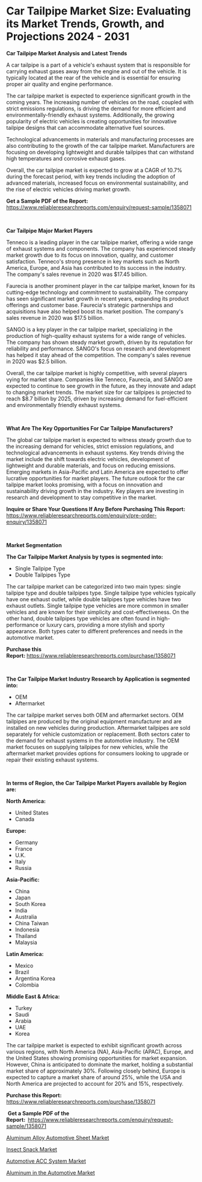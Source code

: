 <p><h1>Car Tailpipe Market Size: Evaluating its Market Trends, Growth, and Projections 2024 - 2031</h1></p><p><strong>Car Tailpipe Market Analysis and Latest Trends</strong></p>
<p><p>A car tailpipe is a part of a vehicle's exhaust system that is responsible for carrying exhaust gases away from the engine and out of the vehicle. It is typically located at the rear of the vehicle and is essential for ensuring proper air quality and engine performance.</p><p>The car tailpipe market is expected to experience significant growth in the coming years. The increasing number of vehicles on the road, coupled with strict emissions regulations, is driving the demand for more efficient and environmentally-friendly exhaust systems. Additionally, the growing popularity of electric vehicles is creating opportunities for innovative tailpipe designs that can accommodate alternative fuel sources.</p><p>Technological advancements in materials and manufacturing processes are also contributing to the growth of the car tailpipe market. Manufacturers are focusing on developing lightweight and durable tailpipes that can withstand high temperatures and corrosive exhaust gases.</p><p>Overall, the car tailpipe market is expected to grow at a CAGR of 10.7% during the forecast period, with key trends including the adoption of advanced materials, increased focus on environmental sustainability, and the rise of electric vehicles driving market growth.</p></p>
<p><strong>Get a Sample PDF of the Report:&nbsp;</strong> <a href="https://www.reliableresearchreports.com/enquiry/request-sample/1358071">https://www.reliableresearchreports.com/enquiry/request-sample/1358071</a></p>
<p>&nbsp;</p>
<p><strong>Car Tailpipe Major Market Players</strong></p>
<p><p>Tenneco is a leading player in the car tailpipe market, offering a wide range of exhaust systems and components. The company has experienced steady market growth due to its focus on innovation, quality, and customer satisfaction. Tenneco's strong presence in key markets such as North America, Europe, and Asia has contributed to its success in the industry. The company's sales revenue in 2020 was $17.45 billion.</p><p>Faurecia is another prominent player in the car tailpipe market, known for its cutting-edge technology and commitment to sustainability. The company has seen significant market growth in recent years, expanding its product offerings and customer base. Faurecia's strategic partnerships and acquisitions have also helped boost its market position. The company's sales revenue in 2020 was $17.5 billion.</p><p>SANGO is a key player in the car tailpipe market, specializing in the production of high-quality exhaust systems for a wide range of vehicles. The company has shown steady market growth, driven by its reputation for reliability and performance. SANGO's focus on research and development has helped it stay ahead of the competition. The company's sales revenue in 2020 was $2.5 billion.</p><p>Overall, the car tailpipe market is highly competitive, with several players vying for market share. Companies like Tenneco, Faurecia, and SANGO are expected to continue to see growth in the future, as they innovate and adapt to changing market trends. The market size for car tailpipes is projected to reach $8.7 billion by 2025, driven by increasing demand for fuel-efficient and environmentally friendly exhaust systems.</p></p>
<p>&nbsp;</p>
<p><strong>What Are The Key Opportunities For Car Tailpipe Manufacturers?</strong></p>
<p><p>The global car tailpipe market is expected to witness steady growth due to the increasing demand for vehicles, strict emission regulations, and technological advancements in exhaust systems. Key trends driving the market include the shift towards electric vehicles, development of lightweight and durable materials, and focus on reducing emissions. Emerging markets in Asia-Pacific and Latin America are expected to offer lucrative opportunities for market players. The future outlook for the car tailpipe market looks promising, with a focus on innovation and sustainability driving growth in the industry. Key players are investing in research and development to stay competitive in the market.</p></p>
<p><strong>Inquire or Share Your Questions If Any Before Purchasing This Report:</strong> <a href="https://www.reliableresearchreports.com/enquiry/pre-order-enquiry/1358071">https://www.reliableresearchreports.com/enquiry/pre-order-enquiry/1358071</a></p>
<p>&nbsp;</p>
<p><strong>Market Segmentation</strong></p>
<p><strong>The Car Tailpipe Market Analysis by types is segmented into:</strong></p>
<p><ul><li>Single Tailpipe Type</li><li>Double Tailpipes Type</li></ul></p>
<p><p>The car tailpipe market can be categorized into two main types: single tailpipe type and double tailpipes type. Single tailpipe type vehicles typically have one exhaust outlet, while double tailpipes type vehicles have two exhaust outlets. Single tailpipe type vehicles are more common in smaller vehicles and are known for their simplicity and cost-effectiveness. On the other hand, double tailpipes type vehicles are often found in high-performance or luxury cars, providing a more stylish and sporty appearance. Both types cater to different preferences and needs in the automotive market.</p></p>
<p><strong>Purchase this Report:&nbsp;</strong><a href="https://www.reliableresearchreports.com/purchase/1358071">https://www.reliableresearchreports.com/purchase/1358071</a></p>
<p>&nbsp;</p>
<p><strong>The Car Tailpipe Market Industry Research by Application is segmented into:</strong></p>
<p><ul><li>OEM</li><li>Aftermarket</li></ul></p>
<p><p>The car tailpipe market serves both OEM and aftermarket sectors. OEM tailpipes are produced by the original equipment manufacturer and are installed on new vehicles during production. Aftermarket tailpipes are sold separately for vehicle customization or replacement. Both sectors cater to the demand for exhaust systems in the automotive industry. The OEM market focuses on supplying tailpipes for new vehicles, while the aftermarket market provides options for consumers looking to upgrade or repair their existing exhaust systems.</p></p>
<p>&nbsp;</p>
<p><strong>In terms of Region, the Car Tailpipe Market Players available by Region are:</strong></p>
<p>
    <p> <strong> North America: </strong>
        <ul>
            <li>United States</li>
            <li>Canada</li>
        </ul>
        </p> 
    <p> <strong> Europe: </strong>
        <ul>
            <li>Germany</li>
            <li>France</li>
            <li>U.K.</li>
            <li>Italy</li>
            <li>Russia</li>
        </ul>
        </p> 
    <p> <strong> Asia-Pacific: </strong>
        <ul>
            <li>China</li>
            <li>Japan</li>
            <li>South Korea</li>
            <li>India</li>
            <li>Australia</li>
            <li>China Taiwan</li>
            <li>Indonesia</li>
            <li>Thailand</li>
            <li>Malaysia</li>
        </ul>
        </p> 
    <p> <strong> Latin America: </strong>
        <ul>
            <li>Mexico</li>
            <li>Brazil</li>
            <li>Argentina Korea</li>
            <li>Colombia</li>
        </ul>
        </p> 
    <p> <strong> Middle East & Africa: </strong>
        <ul>
            <li>Turkey</li>
            <li>Saudi</li>
            <li>Arabia</li>
            <li>UAE</li>
            <li>Korea</li>
        </ul>
    </p>
    </p>
<p><p>The car tailpipe market is expected to exhibit significant growth across various regions, with North America (NA), Asia-Pacific (APAC), Europe, and the United States showing promising opportunities for market expansion. However, China is anticipated to dominate the market, holding a substantial market share of approximately 30%. Following closely behind, Europe is expected to capture a market share of around 25%, while the USA and North America are projected to account for 20% and 15%, respectively.</p></p>
<p><strong>Purchase this Report: </strong><a href="https://www.reliableresearchreports.com/purchase/1358071">https://www.reliableresearchreports.com/purchase/1358071</a></p>
<p>&nbsp;<strong>Get a Sample PDF of the Report:&nbsp;&nbsp;</strong><a href="https://www.reliableresearchreports.com/enquiry/request-sample/1358071">https://www.reliableresearchreports.com/enquiry/request-sample/1358071</a></p>
<p><strong></strong></p>
<p><p><a href="https://view.publitas.com/reportprime-1/aluminum-alloy-automotive-sheet-market-size-2023-2030-global-industrial-analysis-key-geographical-regions-market-share-top-key-players-product-types-and-forecast-research-report/">Aluminum Alloy Automotive Sheet Market</a></p><p><a href="https://iodized-pantydraco-05c.notion.site/Insect-Snack-Market-Offers-Provide-Insightful-Data-for-the-Time-Period-from-2024-to-2031-and-also-Pr-7197cc13646a4a62affe9131df1fc7c7">Insect Snack Market</a></p><p><a href="https://view.publitas.com/reportprime-1/automotive-acc-system-market-size-2023-2030-global-industrial-analysis-key-geographical-regions-market-share-top-key-players-product-types-and-forecast-research-report/">Automotive ACC System Market</a></p><p><a href="https://view.publitas.com/reportprime-1/aluminum-in-the-automotive-market-research-report-unlocks-analysis-on-the-market-financial-status-market-size-and-market-revenue-upto-2030/">Aluminum in the Automotive Market</a></p></p>
